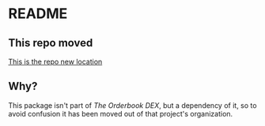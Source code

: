 # README

## This repo moved

[This is the repo new location](https://github.com/Frugal-Wizard/solidity-compiler-wrapper)

## Why?

This package isn't part of *The Orderbook DEX*, but a dependency of it, so to avoid confusion it has been moved out of that project's organization.
